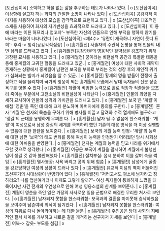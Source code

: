[도산십이곡]​ 소박하고 허물 없는 삶을 추구하는 태도가 나타나 있다.		| o
[도산십이곡]​ 이상향에 살고자 하는 화자의 간절한 소망이 나타나 있다		| x
[도산십이곡]​ 공감각적 이미지를 사용하여 대상의 모습을 감각적으로 표현하고 있다.		| o
[도산십이곡]​ 대조적인 소재를 사용하여 화자의 자기반성을 효과적으로 드러내고 있다.		| x
[도산십이곡] '이 듕에 바라는 이른 허므리나 업고쟈'- 부족한 자신의 인품으로 인해 부덕을 행하지 않기를 바라는 마음이 나타나있다		| o
[도산십이곡] <제4수> '유란이 재곡하니 자연이 듯디 됴희'- 후각-> 청각(공감각적심상)		| o
[홍계월전] 서술자의 주관적 논평을 통해 인물의 내면 심리를 드러내고 있다.		| x
[홍계월전] ​등장인물의 영웅적인 활약상을 강조하기 위해 과장된 묘사를 사용하고 있다.		| o
[홍계월전] 꿈이라는 비현실적 공간과 특별한 태몽을 통해 홍계월의 고귀한 헐동을 드러내고 있군.		| x
[홍계월전] ​여성에 대한 사회적 제약이 존재하는 상황에서 홍계월이 남편인 보국을 부하로 부리는 것의 성장 후의 개인적 위기가 심화되는 빌미가 되었음을 알 수 있군.		| o
[홍계월전] 황제의 명을 받들어 전쟁에 출정하고 적을 물리치며 국가의 영웅이 되는 홍계월의 모습에서 당대 독자들의 신분 상승욕구를 엿볼 수 있다		| o
[홍계월전] 계월이 비범한 능력으로 홀로 적장과 적졸들을 모조리 죽이는 부분에서 고전소설의 비현실성이 나타난다		| o
[홍계월전] 인물의 외양을 자세히 묘사하여 인물의 성격과 가치관을 드러내고 있다.		| x
[홍계월전] ​보국'은 '계월'이 애첩 '영춘'을 죽인 데 대해 크게 분노하며 아버지에게 동의를 구한다.		| o
[홍계월전] ​ 혼자 '계월'은 천자의 목숨을 구하기 위해 병사를 이끌고 달려와 수적 열세에도 불구하고 '맹길'의 군대를 용맹하게 무찌른 다.		| x
[홍계월전] 남자 될 수 없음에 한스러워함- '계월'이 여성으로서 남성 중심의 세계를 극복하려 했던 기존의 대응 방식을 더 이상 실행할 수 없음에 대한 한탄을 보여준다.		| x
[홍계월전] 보국의 계월 능력 인정- '계월'의 능력에 대한 남편 '보국'의 태도 변화를 통해 여성이 능력을 인정받기 어려웠던 당시 사회상에 대한 아쉬움을 반영한다.		| o
[홍계월전] 천자는 계월의 능력을 믿고 나라를 위기에서 구할 것으로 생각했다		| o
[홍계월전] 여공은 보국이 계월을 괄시하여 계월에게 불행한 일이 생길 것 같아 불안해했다		| x
[홍계월전] 절치부심: 몹시 분하여 이를 갈며 속을 썩임		| o
[홍계월전] 멸사봉공: 사욕 버리고 공익 위해 힘씀		| o
[홍계월전] 남성에게 굴종을 강요당하던 여성의 상황이 드러나 있다		| o
[홍계월전] 유교적 이념의 벽이 허물어진 조선후기의 시대상황이 반영되어 있다		| x
[홍계월전] "저러고서도 평소에 남자라고 칭하리오? 나를 업신여기더니 이제도 그렇게 할까?"- 여성 독자들이 통쾌하게 느꼈을 대목이지만 사건 전개의 우연성으로 인해 여성 영웅소설의 한계를 보여준다.		| o
[홍계월전] ​계월이 영춘을 죽인 일은 가정의 사사로운 일을 군법으로 해결한 무리한 처사로 보인다.		| o
[홍계월전] 남자되지 못함을 한스러워함-​ 보국과의 결혼을 마지못해 승낙하였음을 보여주며 남존여비 의식이 담겨있다.		| x
[홍계월전]​ 남자되지 못함을 한스러워함-​ ​여성의 지위로 다시 돌아와야하는 데 대한 울분		| o
[홍계월전]​ 주인공은 당대 사회의 지배적인 질서 체계를 거부하고 새로운 길을 개척하는 선구자저 자세를 보인다		| x
[홍계월전]​ 여복-> 갑옷- 부모를 섬김		| x

